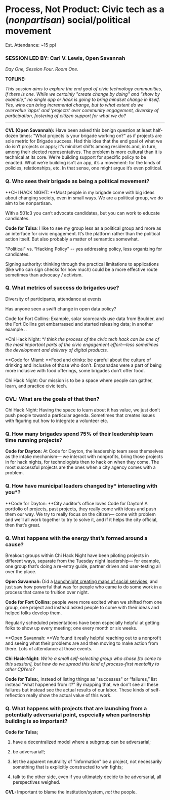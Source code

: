# Process, Not Product: Civic tech as a (****_nonpartisan_****) social/political movement

Est. Attendance: ~15 ppl

### SESSION LED BY: Carl V. Lewis, Open Savannah

*Day One, Session Four. Room One.*

**TOPLINE:**

*This session aims to explore the end goal of civic technology communities, if there is one. While we certainly "create change by doing" and “show by example,” no single app or hack is going to bring mindset change in itself. Yes, wins can bring incremental change, but to what extent do we overvalue ‘apps’ and ‘projects’ over community engagement, diversity of participation, fostering of citizen support for what we do?*

* * *


**CVL (Open Savannah):** Have been asked this benign question at least half-dozen times: "What projects is your brigade working on?" as if projects are sole metric for Brigade success. Had this idea that the end goal of what we do isn’t projects or apps; it’s mindset shifts among residents and, in turn, among their elected representatives. The problem is more cultural than it is technical at its core. We’re building support for specific policy to be enacted. What we’re building isn’t an app, it’s a movement: for the kinds of policies, relationships, etc. In that sense, one might argue it’s even political.

### Q. Who sees their brigade as being a political movement?

**CHI HACK NIGHT: **Most people in my brigade come with big ideas about changing society, even in small ways. We are a political group, we do aim to be nonpartisan.

With a 501c3 you can’t advocate candidates, but you can work to educate candidates. 

**Code for Tulsa**: I like to see my group less as a political group and more as an interface for civic engagement. It’s the platform rather than the political action itself. But also probably a matter of semantics somewhat.

"Political" vs. “Hacking Policy” -- yes addressing policy, less organizing for candidates.

Signing authority: thinking through the practical limitations to applications (like who can sign checks for how much) could be a more effective route sometimes than advocacy / activism.

### Q. What metrics of success do brigades use?

Diversity of participants, attendance at events

Has anyone seen a swift change in open data policy?

Code for Fort Collins: Example, solar scorecards use data from Boulder, and the Fort Collins got embarrassed and started releasing data; in another example .. 

*Chi Hack Night: **I think the process of the civic tech hack can be one of the most important parts of the civic engagement effort—less sometimes the development and delivery of digital products.*

**Code for Miami: **Food and drinks: be careful about the culture of drinking and inclusive of those who don’t. Empanadas were a part of being more inclusive with food offerings, some brigades don’t offer food.

Chi Hack Night: Our mission is to be a space where people can gather, learn, and practice civic tech. 

### CVL: What are the goals of that then?

Chi Hack Night: Having the space to learn about it has value, we just don’t push people toward a particular agenda. Sometimes that creates issues with figuring out how to integrate a volunteer etc.

### Q. How many brigades spend 75% of their leadership team time running projects?

**Code for Dayton:** At Code for Dayton, the leadership team sees themselves as the intake mechanism— we interact with nonprofits, bring those projects in for hack nights, for technologists then to hack on when they come. The most successful projects are the ones when a city agency comes with a problem. 

### Q. How have municipal leaders changed by* interacting with you*?

**Code for Dayton: **City auditor’s office loves Code for Dayton! A portfolio of projects, past projects, they really come with ideas and push them our way. We try to really focus on the citizen— come with  problem and we’ll all work together to try to solve it, and if it helps the city official, then that’s great.

### Q. What happens with the energy that’s formed around a cause?

Breakout groups within Chi Hack Night have been piloting projects in different ways, separate from the Tuesday night leadership— for example, one group that’s doing a re-entry guide, partner driven and user-testing all over the place.

**Open Savannah:** Did a [launchnight creating maps of social services](https://savmaps.io), and just saw how powerful that was for people who came to do some work in a process that came to fruition over night.

**Code for Fort Collins**: people were more excited when we shifted from one group, one project and instead asked people to come with their ideas and helped folks develop them.

Regularly scheduled presentations have been especially helpful at getting folks to show up every meeting; one every month or six weeks. 

**Open Savannah: **We found it really helpful reaching out to a nonprofit and seeing what their problems are and then moving to make action from there. Lots of attendance at those events.

**Chi Hack-Night**: *We’re a small self-selecting group who chose [to come to this session], but how do we spread this kind of process-first mentality to other CfA’ers?*

**Code for Tulsa:**, instead of listing things as "successes" or “failures,” list instead “what happened from it?” By mapping that, we don’t see all these failures but instead see the actual results of our labor. These kinds of self-reflection really show the actual value of this work.

### Q. What happens with projects that are launching from a potentially adversarial point, especially when partnership building is so important? 

**Code for Tulsa;**

1) have a decentralized model where a subgroup can be adversarial; 

2) be adversarial!; 

3) let the apparent neutrality of "information" be a project, not necessarily something that is explicitly constructed to win fights; 

4) talk to the other side, even if you ultimately decide to be adversarial, all perspectives weighed.

**CVL:** Important to blame the institution/system, *not* the people. 

